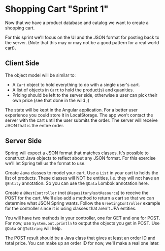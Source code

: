# Shopping Cart "Sprint 1"

Now that we have a product database and catalog we want to create a shopping cart.

For this sprint we'll focus on the UI and the JSON format for posting back to the server. (Note that this may or may not be a good pattern for a real world cart).

## Client Side

The object model will be similar to:

* A `Cart` object to hold everything to do with a single user's cart.
* A list of objects in `Cart` to hold the product(s) and quanities.
* Pricing should be left to the server side, otherwise a user can pick their own price (see that done in the wild ;)

The state will be kept in the Angular application. For a better user experience you could store it in LocalStorage. The app won't contact the server with the cart until the user submits the order. The server will receive JSON that is the entire order.

## Server Side

Spring will expect a JSON format that matches classes. It's possible to construct Java objects to reflect about any JSON format. For this exercise we'll let Spring tell us the format to use.

Create Java classes to model your cart. Use a `List` in your cart to holds the list of products. These classes will NOT be entities, i.e. they will not have an `@Entity` annotation. So you can use the `@Data` Lombok annotation here.

Create a `@RestController` (not `@RepositoryRestResource`) to receive the POST for the cart. We'll also add a method to return a cart so that we can determine what JSON Spring wants. Follow the `GreetingController` example for the controller since it is using classes that aren't JPA entities.

You will have two methods in your controller, one for GET and one for POST. For now, use `System.out.println` to output the objects you get in POST. Use `@Data` or `@ToString` will help.

The POST result should be a Java class that gives at least an order ID and total price. You can make up an order ID for now, we'll make a real one later.
